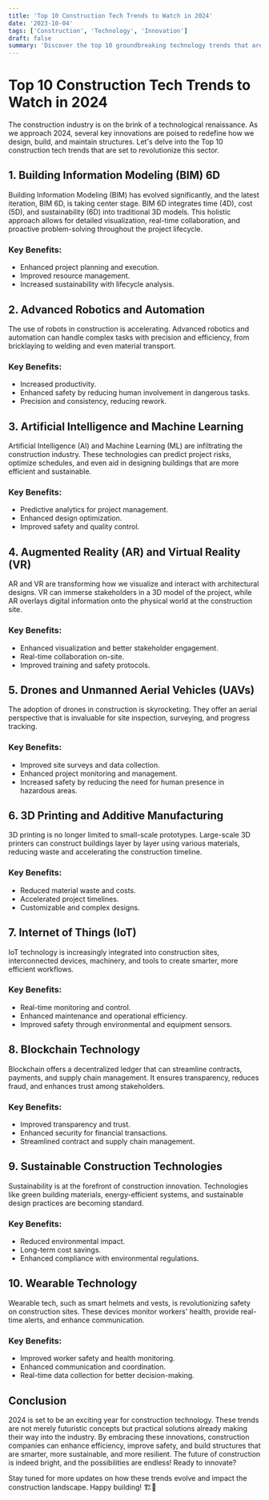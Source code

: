 ```yaml
---
title: 'Top 10 Construction Tech Trends to Watch in 2024'
date: '2023-10-04'
tags: ['Construction', 'Technology', 'Innovation']
draft: false
summary: 'Discover the top 10 groundbreaking technology trends that are set to revolutionize the construction industry in 2024 and beyond.'
---
```


# Top 10 Construction Tech Trends to Watch in 2024

The construction industry is on the brink of a technological renaissance. As we approach 2024, several key innovations are poised to redefine how we design, build, and maintain structures. Let's delve into the Top 10 construction tech trends that are set to revolutionize this sector.

## 1. **Building Information Modeling (BIM) 6D**

Building Information Modeling (BIM) has evolved significantly, and the latest iteration, BIM 6D, is taking center stage. BIM 6D integrates time (4D), cost (5D), and sustainability (6D) into traditional 3D models. This holistic approach allows for detailed visualization, real-time collaboration, and proactive problem-solving throughout the project lifecycle.

### Key Benefits:
- Enhanced project planning and execution.
- Improved resource management.
- Increased sustainability with lifecycle analysis.

## 2. **Advanced Robotics and Automation**

The use of robots in construction is accelerating. Advanced robotics and automation can handle complex tasks with precision and efficiency, from bricklaying to welding and even material transport.

### Key Benefits:
- Increased productivity.
- Enhanced safety by reducing human involvement in dangerous tasks.
- Precision and consistency, reducing rework.

## 3. **Artificial Intelligence and Machine Learning**

Artificial Intelligence (AI) and Machine Learning (ML) are infiltrating the construction industry. These technologies can predict project risks, optimize schedules, and even aid in designing buildings that are more efficient and sustainable.

### Key Benefits:
- Predictive analytics for project management.
- Enhanced design optimization.
- Improved safety and quality control.

## 4. **Augmented Reality (AR) and Virtual Reality (VR)**

AR and VR are transforming how we visualize and interact with architectural designs. VR can immerse stakeholders in a 3D model of the project, while AR overlays digital information onto the physical world at the construction site.

### Key Benefits:
- Enhanced visualization and better stakeholder engagement.
- Real-time collaboration on-site.
- Improved training and safety protocols.

## 5. **Drones and Unmanned Aerial Vehicles (UAVs)**

The adoption of drones in construction is skyrocketing. They offer an aerial perspective that is invaluable for site inspection, surveying, and progress tracking.

### Key Benefits:
- Improved site surveys and data collection.
- Enhanced project monitoring and management.
- Increased safety by reducing the need for human presence in hazardous areas.

## 6. **3D Printing and Additive Manufacturing**

3D printing is no longer limited to small-scale prototypes. Large-scale 3D printers can construct buildings layer by layer using various materials, reducing waste and accelerating the construction timeline.

### Key Benefits:
- Reduced material waste and costs.
- Accelerated project timelines.
- Customizable and complex designs.

## 7. **Internet of Things (IoT)**

IoT technology is increasingly integrated into construction sites, interconnected devices, machinery, and tools to create smarter, more efficient workflows.

### Key Benefits:
- Real-time monitoring and control.
- Enhanced maintenance and operational efficiency.
- Improved safety through environmental and equipment sensors.

## 8. **Blockchain Technology**

Blockchain offers a decentralized ledger that can streamline contracts, payments, and supply chain management. It ensures transparency, reduces fraud, and enhances trust among stakeholders.

### Key Benefits:
- Improved transparency and trust.
- Enhanced security for financial transactions.
- Streamlined contract and supply chain management.

## 9. **Sustainable Construction Technologies**

Sustainability is at the forefront of construction innovation. Technologies like green building materials, energy-efficient systems, and sustainable design practices are becoming standard.

### Key Benefits:
- Reduced environmental impact.
- Long-term cost savings.
- Enhanced compliance with environmental regulations.

## 10. **Wearable Technology**

Wearable tech, such as smart helmets and vests, is revolutionizing safety on construction sites. These devices monitor workers' health, provide real-time alerts, and enhance communication.

### Key Benefits:
- Improved worker safety and health monitoring.
- Enhanced communication and coordination.
- Real-time data collection for better decision-making.

## Conclusion

2024 is set to be an exciting year for construction technology. These trends are not merely futuristic concepts but practical solutions already making their way into the industry. By embracing these innovations, construction companies can enhance efficiency, improve safety, and build structures that are smarter, more sustainable, and more resilient. The future of construction is indeed bright, and the possibilities are endless! Ready to innovate?

Stay tuned for more updates on how these trends evolve and impact the construction landscape. Happy building! 🏗️🚀